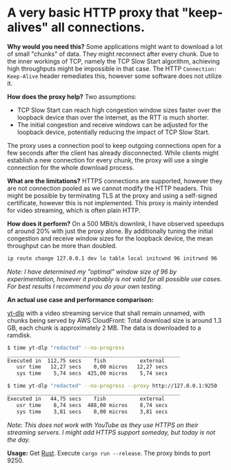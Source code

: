 # A very basic HTTP proxy that "keep-alives" all connections.

**Why would you need this?** Some applications might want to download a lot of small "chunks" of data. They might reconnect after every chunk. Due to the inner workings of TCP, namely the TCP Slow Start algorithm, achieving high throughputs might be impossible in that case. The HTTP `Connection: Keep-Alive` header remediates this, however some software does not utilize it.

**How does the proxy help?** Two assumptions:

- TCP Slow Start can reach high congestion window sizes faster over the loopback device than over the internet, as the RTT is much shorter.
- The initial congestion and receive windows can be adjusted for the loopback device, potentially reducing the impact of TCP Slow Start.

The proxy uses a connection pool to keep outgoing connections open for a few seconds after the client has already disconnected. While clients might establish a new connection for every chunk, the proxy will use a single connection for the whole download process.

**What are the limitations?** HTTPS connections are supported, however they are not connection pooled as we cannot modify the HTTP headers. This might be possible by terminating TLS at the proxy and using a self-signed certificate, however this is not implemented. This proxy is mainly intended for video streaming, which is often plain HTTP.

**How does it perform?** On a 500 MBit/s downlink, I have observed speedups of around 20% with just the proxy alone. By additionally tuning the initial congestion and receive window sizes for the loopback device, the mean throughput can be more than doubled.

```bash
ip route change 127.0.0.1 dev lo table local initcwnd 96 initrwnd 96
```

*Note: I have determined my "optimal" window size of 96 by experimentation, however it probably is not valid for all possible use cases. For best results I recommend you do your own testing.*

**An actual use case and performance comparison:**

[yt-dlp](https://github.com/yt-dlp/yt-dlp) with a video streaming service that shall remain unnamed, with chunks being served by AWS CloudFront: Total download size is around 1.3 GB, each chunk is approximately 2 MB. The data is downloaded to a ramdisk.

```bash
$ time yt-dlp "redacted" --no-progress
________________________________________________________
Executed in  112,75 secs    fish           external
   usr time   12,27 secs    0,00 micros   12,27 secs
   sys time    5,74 secs  425,00 micros    5,74 secs
```

```bash
$ time yt-dlp "redacted" --no-progress --proxy http://127.0.0.1:9250
________________________________________________________
Executed in   44,75 secs    fish           external
   usr time    8,74 secs  488,00 micros    8,74 secs
   sys time    3,81 secs    0,00 micros    3,81 secs
```

*Note: This does not work with YouTube as they use HTTPS on their streaming servers. I might add HTTPS support someday, but today is not the day.*

**Usage:** Get [Rust](https://www.rust-lang.org/). Execute `cargo run --release`. The proxy binds to port 9250.